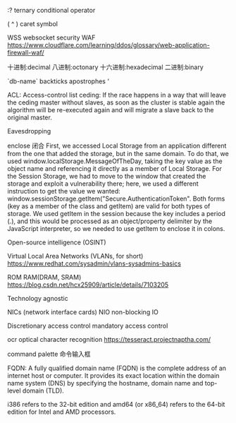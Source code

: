 :? ternary conditional operator

( ^ ) caret symbol

WSS websocket security
WAF
https://www.cloudflare.com/learning/ddos/glossary/web-application-firewall-waf/

十进制:decimal
八进制:octonary
十六进制:hexadecimal
二进制:binary

\`db-name\` backticks 
apostrophes ‘

ACL: Access-control list
ceding:
If the race happens in a way that will leave the ceding master without slaves, as soon as the cluster is stable again the algorithm will be re-executed again and will migrate a slave back to the original master.

Eavesdropping

enclose 闭合
First, we accessed Local Storage from an application different from the one that added the storage, but in the same domain. To do that, we used window.localStorage.MessageOfTheDay, taking the key value as the object name and referencing it directly as a member of Local Storage. For the Session Storage, we had to move to the window that created the storage and exploit a vulnerability there; here, we used a different instruction to get the value we wanted: window.sessionStorage.getItem("Secure.AuthenticationToken". Both forms (key as a member of the class and getItem) are valid for both types of storage. We used getItem in the session because the key includes a period (.), and this would be processed as an object/property delimiter by the JavaScript interpreter, so we needed to use getItem to enclose it in colons.


Open-source intelligence (OSINT)

Virtual Local Area Networks (VLANs, for short)
https://www.redhat.com/sysadmin/vlans-sysadmins-basics

ROM RAM(DRAM, SRAM)
https://blog.csdn.net/hcx25909/article/details/7103205

Technology agnostic

NICs (network interface cards)
NIO non-blocking IO


Discretionary access control
mandatory access control

ocr optical character recognition
https://tesseract.projectnaptha.com/
 
command palette 命令输入框

FQDN: A fully qualified domain name (FQDN) is the complete address of an internet host or computer. It provides its exact location within the domain name system (DNS) by specifying the hostname, domain name and top-level domain (TLD).

i386 refers to the 32-bit edition and amd64 (or x86_64) refers to the 64-bit edition for Intel and AMD processors.